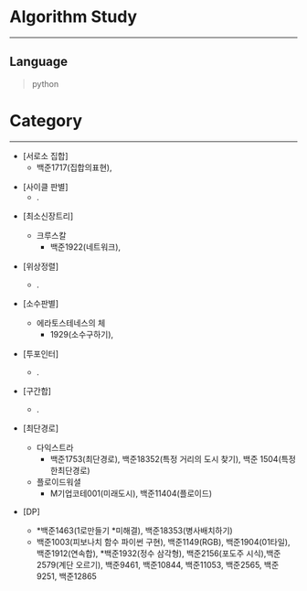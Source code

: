 # Algorithm Study
------------
## Language
> python
# Category 
------------
+ [서로소 집합]
  + 백준1717(집합의표현),

* [사이클 판별]
  * .

+ [최소신장트리]
  + 크루스칼
    + 백준1922(네트워크),

+ [위상정렬]
  + .

+ [소수판별]
  + 에라토스테네스의 체
    + 1929(소수구하기),

+ [투포인터]
  + .

+ [구간합]
  + .

+ [최단경로]
  + 다익스트라
    + 백준1753(최단경로), 백준18352(특정 거리의 도시 찾기), 백준 1504(특정한최단경로)
  + 플로이드워셜
    + M기업코테001(미래도시), 백준11404(플로이드) 

+ [DP]
  + *백준1463(1로만들기 *미해결), 백준18353(병사배치하기)
  + 백준1003(피보나치 함수 파이썬 구현), 백준1149(RGB), 백준1904(01타일), 백준1912(연속합), *백준1932(정수 삼각형), 백준2156(포도주 시식),백준2579(계단 오르기),  백준9461, 백준10844,  백준11053, 백준2565, 백준9251, 백준12865

